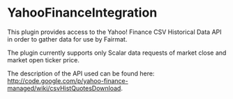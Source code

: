 YahooFinanceIntegration
===================

This plugin provides access to the Yahoo! Finance CSV Historical Data API in order to gather data for use by Fairmat.

The plugin currently supports only Scalar data requests of market close and market open ticker price.

The description of the API used can be found here: http://code.google.com/p/yahoo-finance-managed/wiki/csvHistQuotesDownload.
